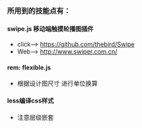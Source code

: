 
### 所用到的技能点有：

#### swipe.js  移动端触摸轮播图插件 

 + click--> https://github.com/thebird/Swipe
 + Web--> http://www.swiper.com.cn/ 
  
#### rem: flexible.js 
  + 根据设计图尺寸 进行单位换算

#### less编译css样式
  + 注意层级嵌套
